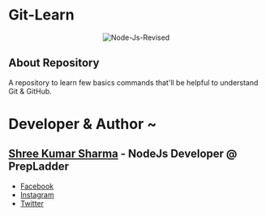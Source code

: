 # Git-Learn
<p align="center">
  <img src="https://github.com/shreesharma07/Node-Js-Revised/blob/main/New%20Project/Demo%201/node.png" alt="Node-Js-Revised">
</p>

## About Repository
A repository to learn few basics commands that'll be helpful to understand Git &amp; GitHub.


# Developer & Author ~
## [Shree Kumar Sharma](https://www.linkedin.com/in/shree-kumar-sharma-644167195/) - NodeJs Developer @ PrepLadder
   - [Facebook](https://www.facebook.com/shree.kumarsharma.338)
   - [Instagram](https://www.instagram.com/shree_kumar_sharma/)
   - [Twitter](https://twitter.com/shree_kr_sharma)
